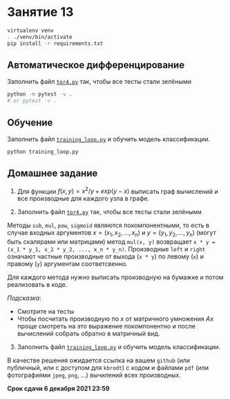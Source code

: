 # Занятие 13

```bash
virtualenv venv
. ./venv/bin/activate
pip install -r requirements.txt
```

## Автоматическое дифференцирование

Заполнить файл [`tor4.py`](./tor4.py) так, чтобы все тесты стали зелёными

```bash
python -m pytest -v .
# or pytest -v .
```

## Обучение

Заполнить файл [`training_loop.py`](./training_loop.py) и обучить модель классификации.

```bash
python training_loop.py
```

## Домашнее задание

1. Для функции $f(x, y) = x^2 / y + exp(y - x)$ выписать граф вычислений и все
   производные для каждого узла в графе.

2. Заполнить файл [`tor4.py`](./tor4.py) так, чтобы все тесты стали зелёными

Методы `sub`, `mul`, `pow`, `sigmoid` являются покомпонентными, то есть в
   случае входных аргументов $x = (x_1, x_2, ..., x_n)$ и $y = (y_1, y_2, ...,
   y_n)$ (могут быть скалярами или матрицами) метод `mul(x, y)` возвращает `x *
   y = (x_1 * y_1, x_2 * y_2, ..., x_n * y_n)`. Производные `left` и `right`
   означают частные производные от выхода (`x * y`) по левому (`x`) и правому
   (`y`) аргументам соответсвенно.

Для каждого метода нужно выписать производную на бумажке и потом реализовать в
коде.

*Подсказка*:
- Смотрите на тесты
- Чтобы посчитать производную по $x$ от матричного умножения $Ax$ проще
  смотреть на это выражение покомпонентно и после вычислений собрать обратно в
  матричный вид.

3. Заполнить файл [`training_loop.py`](./training_loop.py) и обучить модель классификации.

В качестве решения ожидается ссылка на вашем `github` (или публичный, или с
доступом для `kbrodt`) с кодом и файлами `pdf` (или фотографиями `jpeg`, `png`,
...) вычилений всех производных.

**Срок сдачи 6 декабря 2021 23:59**
